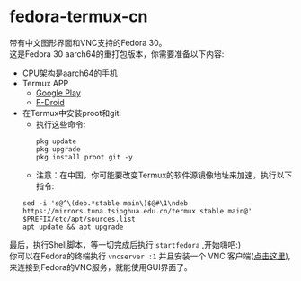 # fedora-termux-cn
带有中文图形界面和VNC支持的Fedora 30。<br/>
这是Fedora 30 aarch64的重打包版本，你需要准备以下内容:
- CPU架构是aarch64的手机
- Termux APP
   - [Google Play](https://play.google.com/store/apps/details?id=com.termux)
   - [F-Droid](https://f-droid.org/repository/browse/?fdid=com.termux)
- 在Termux中安装proot和git:
   - 执行这些命令:
      ```
      pkg update
      pkg upgrade
      pkg install proot git -y
      ```
   - 注意：在中国，你可能要改变Termux的软件源镜像地址来加速，执行以下指令: 
   ```
   sed -i 's@^\(deb.*stable main\)$@#\1\ndeb https://mirrors.tuna.tsinghua.edu.cn/termux stable main@' $PREFIX/etc/apt/sources.list
   apt update && apt upgrade
   ```
最后，执行Shell脚本，等一切完成后执行 `startfedora` ,开始嗨吧:)<br/>
你可以在Fedora的终端执行 `vncserver :1` 并且安装一个 VNC 客户端([点击这里](https://www.realvnc.com/en/connect/download/viewer/)), 来连接到Fedora的VNC服务，就能使用GUI界面了。
